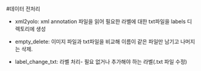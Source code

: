 #데이터 전처리


- xml2yolo: xml annotation 파일을 읽어 필요한 라벨에 대한 txt파일을 labels 디렉토리에 생성


- empty_delete: 이미지 파일과 txt파일을 비교해 이름이 같은 파일만 남기고 나머지는 삭제.



- label_change_txt: 라벨 처리- 필요 없거나 추가해야 하는 라벨(.txt 파일 수정)




